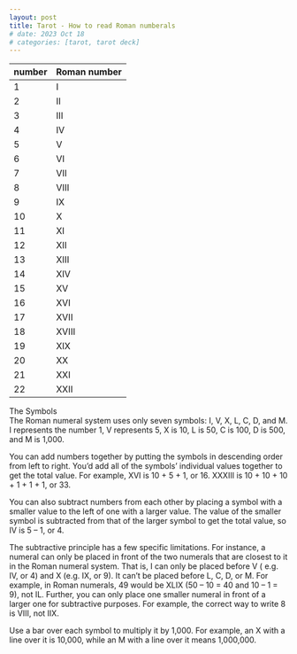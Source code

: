 ```yaml
---
layout: post
title: Tarot - How to read Roman numberals
# date: 2023 Oct 18
# categories: [tarot, tarot deck]
---
```


| number | Roman number |
|--- | --- |
| 1 | I |
| 2 | II |
| 3 | III |
| 4 | IV |
| 5 | V |
| 6 | VI |
| 7 | VII |
| 8 | VIII |
| 9 | IX |
| 10 | X |
| 11 | XI |
| 12 | XII |
| 13 | XIII |
| 14 | XIV |
| 15 | XV |
| 16 | XVI |
| 17 | XVII|
| 18 | XVIII |
| 19 | XIX |
| 20 | XX |
| 21 | XXI |
| 22 | XXII |

The Symbols <br>
The Roman numeral system uses only seven symbols: I, V, X, L, C, D, and M. I represents the number 1, V represents 5, X is 10, L is 50, C is 100, D is 500, and M is 1,000.

You can add numbers together by putting the symbols in descending order from left to right. You’d add all of the symbols’ individual values together to get the total value. For example, XVI is 10 + 5 + 1, or 16. XXXIII is 10 + 10 + 10 + 1 + 1 + 1, or 33.

You can also subtract numbers from each other by placing a symbol with a smaller value to the left of one with a larger value. The value of the smaller symbol is subtracted from that of the larger symbol to get the total value, so IV is 5 – 1, or 4.

The subtractive principle has a few specific limitations. For instance, a numeral can only be placed in front of the two numerals that are closest to it in the Roman numeral system. That is, I can only be placed before V ( e.g. IV, or 4) and X (e.g. IX, or 9). It can’t be placed before L, C, D, or M. For example, in Roman numerals, 49 would be XLIX (50 – 10 = 40 and 10 – 1 = 9), not IL. Further, you can only place one smaller numeral in front of a larger one for subtractive purposes. For example, the correct way to write 8 is VIII, not IIX.

Use a bar over each symbol to multiply it by 1,000. For example, an X with a line over it is 10,000, while an M with a line over it means 1,000,000.